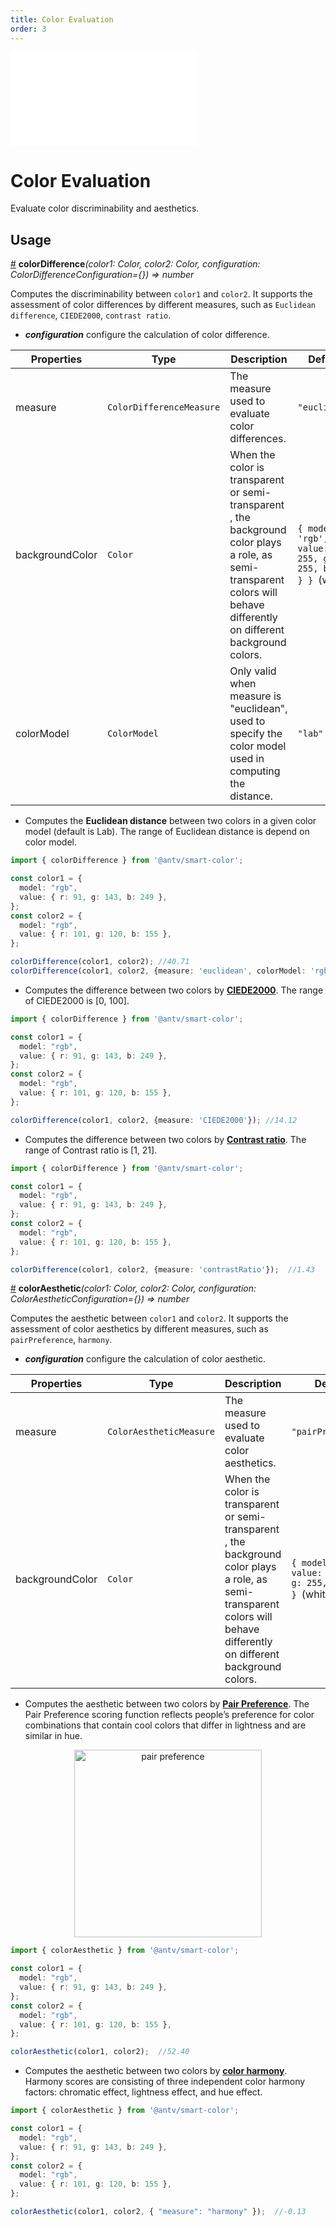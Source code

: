 ```yaml
---
title: Color Evaluation
order: 3
---
```


<embed src='@/docs/common/style.md'></embed>


# Color Evaluation

Evaluate color discriminability and aesthetics.

## Usage

<a name="colorDifference" href="#colorDifference">#</a> **colorDifference**<i>(color1: Color, color2: Color, configuration: ColorDifferenceConfiguration={}) => number</i>

Computes the discriminability between `color1` and `color2`. It supports the assessment of color differences by different measures, such as `Euclidean difference`, `CIEDE2000`, `contrast ratio`.

* ***configuration*** configure the calculation of color difference.
  
| Properties | Type | Description | Default|  
| ----| ---- | ---- | -----|
| measure | `ColorDifferenceMeasure` | The measure used to evaluate color differences. | `"euclidean"` |
| backgroundColor | `Color` | When the color is transparent or semi-transparent , the background color plays a role, as semi-transparent colors will behave differently on different background colors. | `{ model: 'rgb', value: { r: 255, g: 255, b: 255 } } `(white) |
| colorModel |  `ColorModel` | Only valid when measure is "euclidean", used to specify the color model used in computing the distance. | `"lab"` |

* Computes the **Euclidean distance** between two colors in a given color model (default is Lab). 
The range of Euclidean distance is depend on color model.

```ts
import { colorDifference } from '@antv/smart-color';

const color1 = {
  model: "rgb",
  value: { r: 91, g: 143, b: 249 },
}; 
const color2 = {
  model: "rgb",
  value: { r: 101, g: 120, b: 155 },
};

colorDifference(color1, color2); //40.71
colorDifference(color1, color2, {measure: 'euclidean', colorModel: 'rgb'}); //97.29
```

* Computes the difference between two colors by **[CIEDE2000](https://en.wikipedia.org/wiki/Color_difference#CIEDE2000)**.
The range of CIEDE2000 is [0, 100].

```ts
import { colorDifference } from '@antv/smart-color';

const color1 = {
  model: "rgb",
  value: { r: 91, g: 143, b: 249 },
}; 
const color2 = {
  model: "rgb",
  value: { r: 101, g: 120, b: 155 },
};

colorDifference(color1, color2, {measure: 'CIEDE2000'}); //14.12
```

* Computes the difference between two colors by **[Contrast ratio](https://www.w3.org/TR/WCAG21/#dfn-contrast-ratio)**.
The range of Contrast ratio is [1, 21].

```ts
import { colorDifference } from '@antv/smart-color';

const color1 = {
  model: "rgb",
  value: { r: 91, g: 143, b: 249 },
}; 
const color2 = {
  model: "rgb",
  value: { r: 101, g: 120, b: 155 },
};

colorDifference(color1, color2, {measure: 'contrastRatio'});  //1.43
```

<a name="colorAesthetic" href="#colorAesthetic">#</a> **colorAesthetic**<i>(color1: Color, color2: Color, configuration: ColorAestheticConfiguration={}) => number</i>

Computes the aesthetic between `color1` and `color2`. It supports the assessment of color aesthetics by different measures, such as `pairPreference`, `harmony`.

* ***configuration*** configure the calculation of color aesthetic.
  
| Properties | Type | Description | Default|  
| ----| ---- | ---- | -----|
| measure | `ColorAestheticMeasure` | The measure used to evaluate color aesthetics. | `"pairPreference"` |
| backgroundColor | `Color` | When the color is transparent or semi-transparent , the background color plays a role, as semi-transparent colors will behave differently on different background colors. | `{ model: 'rgb', value: { r: 255, g: 255, b: 255 } } `(white) |

* Computes the aesthetic between two colors by **[Pair Preference](https://ieeexplore.ieee.org/abstract/document/7539386/)**.
The Pair Preference scoring function reflects people’s preference for color combinations that contain cool colors that differ in lightness and are similar in hue.

<div align="center">
  <img src="https://gw.alipayobjects.com/zos/antfincdn/ZaVSw6A8S2/meiguanxing.png" width="300" alt="pair preference">
</div>


```ts
import { colorAesthetic } from '@antv/smart-color';

const color1 = {
  model: "rgb",
  value: { r: 91, g: 143, b: 249 },
}; 
const color2 = {
  model: "rgb",
  value: { r: 101, g: 120, b: 155 },
};

colorAesthetic(color1, color2);  //52.40
```

* Computes the aesthetic between two colors by **[color harmony](https://ieeexplore.ieee.org/abstract/document/5457512)**.
Harmony scores are consisting of three independent color harmony factors: chromatic effect, lightness effect, and hue effect. 

```ts
import { colorAesthetic } from '@antv/smart-color';

const color1 = {
  model: "rgb",
  value: { r: 91, g: 143, b: 249 },
}; 
const color2 = {
  model: "rgb",
  value: { r: 101, g: 120, b: 155 },
};

colorAesthetic(color1, color2, { "measure": "harmony" });  //-0.13
```


